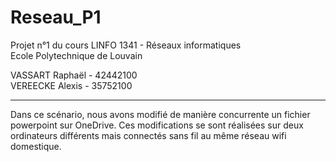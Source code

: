# Reseau_P1
Projet n°1 du cours LINFO 1341 - Réseaux informatiques <br>
Ecole Polytechnique de Louvain

VASSART Raphaël - 42442100 <br>
VEREECKE Alexis - 35752100

***
Dans ce scénario, nous avons modifié de manière concurrente un fichier powerpoint sur OneDrive. Ces modifications se sont réalisées sur deux ordinateurs différents mais connectés sans fil au même réseau wifi domestique. 
